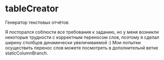 # tableCreator

Генератор текстовых отчётов

Я посторался соблюсти все требования к заданию, но у меня возникли некоторые трудности с корректным переносом слов,
поэтому я сделал ширину столбцов динамически увеличиваемой :)
Мои попытки осуществить перенос слов можете посмотреть в дополнительнй ветке staticColumnBranch.
